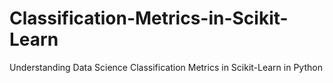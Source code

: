 # Classification-Metrics-in-Scikit-Learn
Understanding Data Science Classification Metrics in Scikit-Learn in Python
